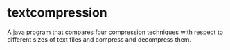 # textcompression
A java program that compares four compression techniques with respect to different sizes of text files and compress and decompress them.
